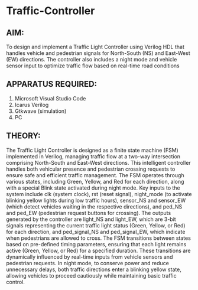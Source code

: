 # Traffic-Controller
## AIM: 
To design and implement a Traffic Light Controller using Verilog HDL that handles vehicle and pedestrian signals for North-South (NS) and East-West (EW) directions. The controller also includes a night mode and vehicle sensor input to optimize traffic flow based on real-time road conditions 
## APPARATUS REQUIRED: 
1. Microsoft Visual Studio Code 
2. Icarus Verilog 
3. Gtkwave (simulation) 
4. PC 
## THEORY: 
The Traffic Light Controller is designed as a finite state machine (FSM) implemented in Verilog, managing traffic flow at a two-way intersection comprising North-South and East-West directions. This intelligent controller handles both vehicular presence and pedestrian crossing requests to ensure safe and efficient traffic management. The FSM operates through various states, including Green, Yellow, and Red for each direction, along with a special Blink state activated during night mode. Key inputs to the system include clk (system clock), rst (reset signal), night_mode (to activate blinking yellow lights during low traffic hours), sensor_NS and sensor_EW (which detect vehicles waiting in the respective directions), and ped_NS and ped_EW (pedestrian request buttons for crossing). The outputs generated by the controller are light_NS and light_EW, which are 3-bit signals representing the current traffic light status (Green, Yellow, or Red) for each direction, and ped_signal_NS and ped_signal_EW, which indicate when pedestrians are allowed to cross. The FSM transitions between states based on pre-defined timing parameters, ensuring that each light remains active (Green, Yellow, or Red) for a specified duration. These transitions are dynamically influenced by real-time inputs from vehicle sensors and pedestrian requests. In night mode, to conserve power and reduce unnecessary delays, both traffic directions enter a blinking yellow state, allowing vehicles to proceed cautiously while maintaining basic traffic control. 
